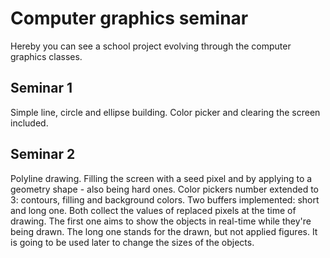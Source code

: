 # Computer graphics seminar

Hereby you can see a school project evolving through the computer graphics classes.

## Seminar 1
Simple line, circle and ellipse building. Color picker and clearing the screen included.

## Seminar 2
Polyline drawing. Filling the screen with a seed pixel and by applying to a geometry shape - also being hard ones. 
Color pickers number extended to 3: contours, filling and background colors.
Two buffers implemented: short and long one. Both collect the values of replaced pixels at the time of drawing.
The first one aims to show the objects in real-time while they're being drawn. 
The long one stands for the drawn, but not applied figures. It is going to be used later to change the sizes of the objects.
